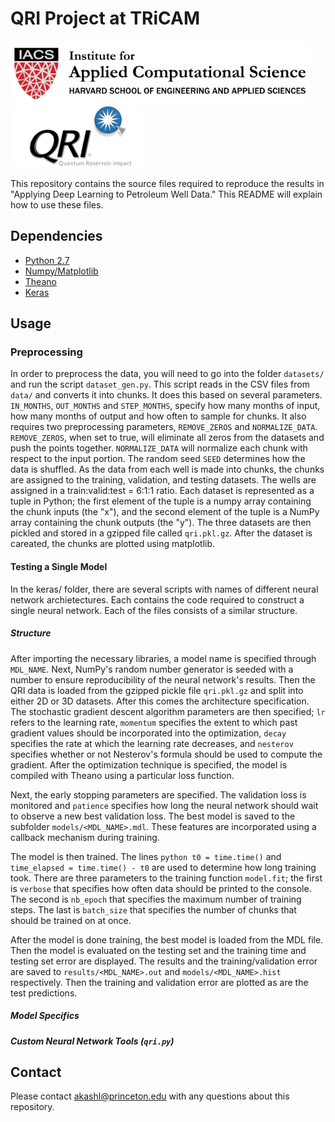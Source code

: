 # QRI Project at TRiCAM

<img src="logos/iacs.png" alt="IACS Logo" height="100"/>
<img src="logos/qri.png" alt="QRI Logo" height="100"/>

This repository contains the source files required to reproduce the results in "Applying Deep Learning to Petroleum Well Data." This README will explain how to use these files.

## Dependencies

- [Python 2.7](https://www.python.org/)
- [Numpy/Matplotlib](http://www.scipy.org/)
- [Theano](http://deeplearning.net/software/theano/)
- [Keras](http://keras.io/)

## Usage

### Preprocessing

In order to preprocess the data, you will need to go into the folder `datasets/` and run the script `dataset_gen.py`. This script reads in the CSV files from `data/` and converts it into chunks. It does this based on several parameters. `IN_MONTHS`, `OUT_MONTHS` and `STEP_MONTHS`, specify how many months of input, how many months of output and how often to sample for chunks. It also requires two preprocessing parameters, `REMOVE_ZEROS` and `NORMALIZE_DATA`. `REMOVE_ZEROS`, when set to true, will eliminate all zeros from the datasets and push the points together. `NORMALIZE_DATA` will normalize each chunk with respect to the input portion. The random seed `SEED` determines how the data is shuffled. As the data from each well is made into chunks, the chunks are assigned to the training, validation, and testing datasets. The wells are assigned in a train:valid:test = 6:1:1 ratio. Each dataset is represented as a tuple in Python; the first element of the tuple is a numpy array containing the chunk inputs (the "x"), and the second element of the tuple is a NumPy array containing the chunk outputs (the "y"). The three datasets are then pickled and stored in a gzipped file called `qri.pkl.gz`. After the dataset is careated, the chunks are plotted using matplotlib.

#### Testing a Single Model
In the keras/ folder, there are several scripts with names of different neural network archietectures. Each contains the code required to construct a single neural network. Each of the files consists of a similar structure.

##### Structure

After importing the necessary libraries, a model name is specified through `MDL_NAME`. Next, NumPy's random number generator is seeded with a number to ensure reproducibility of the neural network's results. Then the QRI data is loaded from the gzipped pickle file `qri.pkl.gz` and split into either 2D or 3D datasets. After this comes the architecture specification. The stochastic gradient descent algorithm parameters are then specified; `lr` refers to the learning rate, `momentum` specifies the extent to which past gradient values should be incorporated into the optimization, `decay` specifies the rate at which the learning rate decreases, and `nesterov` specifies whether or not Nesterov's formula should be used to compute the gradient. After the optimization technique is specified, the model is compiled with Theano using a particular loss function.

Next, the early stopping parameters are specified. The validation loss is monitored and `patience` specifies how long the neural network should wait to observe a new best validation loss. The best model is saved to the subfolder `models/<MDL_NAME>.mdl`. These features are incorporated using a callback mechanism during training.

The model is then trained. The lines ```python t0 = time.time()``` and ```time_elapsed = time.time() - t0``` are used to determine how long training took. There are three parameters to the training function `model.fit`; the first is `verbose` that specifies how often data should be printed to the console. The second is `nb_epoch` that specifies the maximum number of training steps. The last is `batch_size` that specifies the number of chunks that should be trained on at once.

After the model is done training, the best model is loaded from the MDL file. Then the model is evaluated on the testing set and the training time and testing set error are displayed. The results and the training/validation error are saved to `results/<MDL_NAME>.out` and `models/<MDL_NAME>.hist` respectively. Then the training and validation error are plotted as are the test predictions.

##### Model Specifics

##### Custom Neural Network Tools (`qri.py`)

## Contact
Please contact <akashl@princeton.edu> with any questions about this repository.
